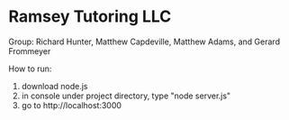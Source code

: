 # Ramsey Tutoring LLC

Group: Richard Hunter, Matthew Capdeville, Matthew Adams, and Gerard Frommeyer

How to run:
  1. download node.js
  2. in console under project directory, type "node server.js"
  3. go to http://localhost:3000
